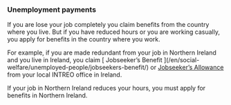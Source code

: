 ###  Unemployment payments

If you are lose your job completely you claim benefits from the country where
you live. But if you have reduced hours or you are working casually, you apply
for benefits in the country where you work.

For example, if you are made redundant from your job in Northern Ireland and
you live in Ireland, you claim [ Jobseeker’s Benefit ](/en/social-
welfare/unemployed-people/jobseekers-benefit/) or [ Jobseeker’s Allowance
](/en/social-welfare/unemployed-people/jobseekers-allowance/) from your local
INTREO office in Ireland.

If your job in Northern Ireland reduces your hours, you must apply for
benefits in Northern Ireland.

